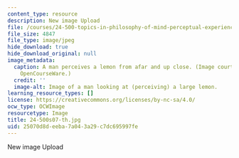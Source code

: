 ```yaml
---
content_type: resource
description: New image Upload
file: /courses/24-500-topics-in-philosophy-of-mind-perceptual-experience-spring-2007/25070d8deeba7a043a29c7dc695997fe_24-500s07-th.jpg
file_size: 4847
file_type: image/jpeg
hide_download: true
hide_download_original: null
image_metadata:
  caption: A man perceives a lemon from afar and up close. (Image courtesy of MIT
    OpenCourseWare.)
  credit: ''
  image-alt: Image of a man looking at (perceiving) a large lemon.
learning_resource_types: []
license: https://creativecommons.org/licenses/by-nc-sa/4.0/
ocw_type: OCWImage
resourcetype: Image
title: 24-500s07-th.jpg
uid: 25070d8d-eeba-7a04-3a29-c7dc695997fe
---
```

New image Upload